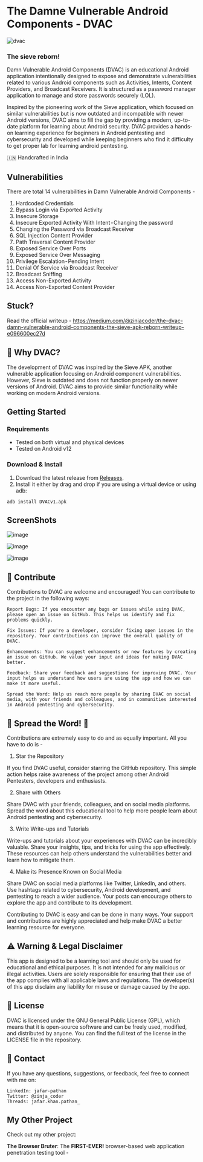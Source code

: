 # The Damne Vulnerable Android Components - DVAC
![dvac](https://github.com/zinja-coder/Damn-Vulnerable-Android-Components/assets/65374935/d1e2dd8a-c6f7-4614-b41e-969fbfd86492)

### The sieve reborn!

Damn Vulnerable Android Components (DVAC) is an educational Android application intentionally designed to expose and demonstrate vulnerabilities related to various Android components such as Activities, Intents, Content Providers, and Broadcast Receivers. It is structured as a password manager application to manage and store passwords securely (LOL).

Inspired by the pioneering work of the Sieve application, which focused on similar vulnerabilities but is now outdated and incompatible with newer Android versions, DVAC aims to fill the gap by providing a modern, up-to-date platform for learning about Android security. DVAC provides a hands-on learning experience for beginners in Android pentesting and cybersecurity and developed while keeping beginners who find it difficulty to get proper lab for learning android pentesting.

🇮🇳 Handcrafted in India

## Vulnerabilities 
There are total 14 vulnerabilities in Damn Vulnerable Android Components - 

1. Hardcoded Credentials
2. Bypass Login via Exported Activity
3. Insecure Storage
4. Insecure Exported Activity With Intent - Changing the password
5. Changing the Password via Broadcast Receiver
6. SQL Injection Content Provider
7. Path Traversal Content Provider
8. Exposed Service Over Ports
9. Exposed Service Over Messaging
10. Privilege Escalation - Pending Intent
11. Denial Of Service via Broadcast Receiver
12. Broadcast Sniffing
13. Access Non-Exported Activity
14. Access Non-Exported Content Provider

## Stuck?
Read the official writeup - https://medium.com/@zinjacoder/the-dvac-damn-vulnerable-android-components-the-sieve-apk-reborn-writeup-e096600ec27d

## 🤔 Why DVAC?

The development of DVAC was inspired by the Sieve APK, another vulnerable application focusing on Android component vulnerabilities. However, Sieve is outdated and does not function properly on newer versions of Android. DVAC aims to provide similar functionality while working on modern Android versions.

## Getting Started

### Requirements

- Tested on both virtual and physical devices
- Tested on Android v12

### Download & Install

1. Download the latest release from [Releases](https://github.com/zinja-coder/Damn-Vulnerable-Android-Components/releases).
2. Install it either by drag and drop if you are using a virtual device or using adb:

`adb install DVACv1.apk`

## ScreenShots

![image](https://github.com/zinja-coder/Damn-Vulnerable-Android-Components/assets/65374935/ba6626cc-0591-4181-8690-03580b255ad6)

![image](https://github.com/zinja-coder/Damn-Vulnerable-Android-Components/assets/65374935/191096e2-3fc0-4fbb-8247-9f61732ad740)

![image](https://github.com/zinja-coder/Damn-Vulnerable-Android-Components/assets/65374935/8c7195b5-734e-459b-9a2b-4af74297ad92)

## 🤝 Contribute

Contributions to DVAC are welcome and encouraged! You can contribute to the project in the following ways:

    Report Bugs: If you encounter any bugs or issues while using DVAC, please open an issue on GitHub. This helps us identify and fix problems quickly.

    Fix Issues: If you're a developer, consider fixing open issues in the repository. Your contributions can improve the overall quality of DVAC.

    Enhancements: You can suggest enhancements or new features by creating an issue on GitHub. We value your input and ideas for making DVAC better.

    Feedback: Share your feedback and suggestions for improving DVAC. Your input helps us understand how users are using the app and how we can make it more useful.

    Spread the Word: Help us reach more people by sharing DVAC on social media, with your friends and colleagues, and in communities interested in Android pentesting and cybersecurity.

## 📢 Spread the Word! 📢

Contributions are extremely easy to do and as equally important. All you have to do is - 

1. Star the Repository

If you find DVAC useful, consider starring the GitHub repository. This simple action helps raise awareness of the project among other Android Pentesters, developers and enthusiasts.

2. Share with Others

Share DVAC with your friends, colleagues, and on social media platforms. Spread the word about this educational tool to help more people learn about Android pentesting and cybersecurity.

3. Write Write-ups and Tutorials

Write-ups and tutorials about your experiences with DVAC can be incredibly valuable. Share your insights, tips, and tricks for using the app effectively. These resources can help others understand the vulnerabilities better and learn how to mitigate them.

4. Make its Presence Known on Social Media

Share DVAC on social media platforms like Twitter, LinkedIn, and others. Use hashtags related to cybersecurity, Android development, and pentesting to reach a wider audience. Your posts can encourage others to explore the app and contribute to its development.

Contributing to DVAC is easy and can be done in many ways. Your support and contributions are highly appreciated and help make DVAC a better learning resource for everyone.

## ⚠️ Warning & Legal Disclaimer

This app is designed to be a learning tool and should only be used for educational and ethical purposes. It is not intended for any malicious or illegal activities. Users are solely responsible for ensuring that their use of the app complies with all applicable laws and regulations. The developer(s) of this app disclaim any liability for misuse or damage caused by the app.

## 📜 License

DVAC is licensed under the GNU General Public License (GPL), which means that it is open-source software and can be freely used, modified, and distributed by anyone. You can find the full text of the license in the LICENSE file in the repository.

## 📧 Contact

If you have any questions, suggestions, or feedback, feel free to connect with me on:

    LinkedIn: jafar-pathan
    Twitter: @zinja_coder
    Threads: jafar.khan.pathan_

## My Other Project

Check out my other project:

**The Browser Bruter**: The **FIRST-EVER!** browser-based web application penetration testing tool - 
